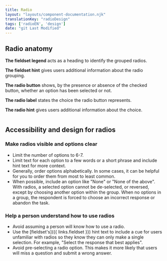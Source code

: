 ```yaml
---
title: Radio
layout: "layouts/component-documentation.njk"
translationKey: "radioDesign"
tags: ['radioEN', 'design']
date: "git Last Modified"
---
```


## Radio anatomy

**The fieldset legend** acts as a heading to identify the grouped radios.

**The fieldset hint** gives users additional information about the radio grouping.

**The radio button** shows, by the presence or absence of the checked button, whether an option has been selected or not.

**The radio label** states the choice the radio button represents.

**The radio hint** gives users additional information about the choice.

<img class="b-sm b-gray p-400" src="/images/en/anatomy/gcds-radio-anatomy.svg" alt=""/>

## Accessibility and design for radios

### Make radios visible and options clear

- Limit the number of options to 6-7.
- Limit text for each option to a few words or a short phrase and include hint text for more context.
- Generally, order options alphabetically. In some cases, it can be helpful for you to order them from most to least common.
- When possible, include an option like "None" or "None of the above". With radios, a selected option cannot be de-selected, or reversed, except by choosing another option within the group. When no options in a group, the respondent is forced to choose an incorrect response or abandon the task.

### Help a person understand how to use radios

- Avoid assuming a person will know how to use a radio.
- Use the [fieldset's]({{ links.fieldset }}) hint text to include a cue for users unfamiliar with radios so they know they can only make a single selection. For example, "Select the response that best applies".
- Avoid pre-selecting a radio option. This makes it more likely that users will miss a question and submit a wrong answer.
